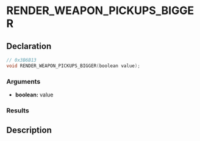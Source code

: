 # RENDER_WEAPON_PICKUPS_BIGGER

## Declaration
```cpp
// 0x3B6B13
void RENDER_WEAPON_PICKUPS_BIGGER(boolean value);
```

### Arguments
- **boolean:** value

### Results

## Description

